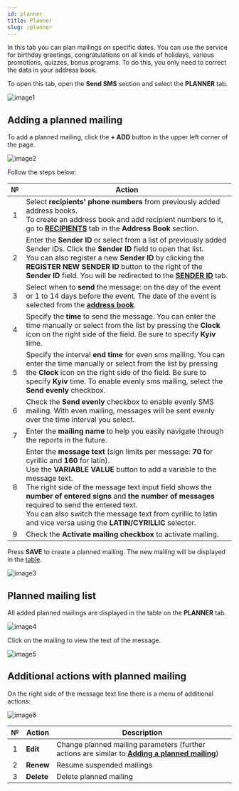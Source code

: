 ```yaml
---
id: planner
title: Planner
slug: /planner
---
```


In this tab you can plan mailings on specific dates. You can use the service for birthday greetings, congratulations on all kinds of holidays, various promotions, quizzes, bonus programs. To do this, you only need to correct the data in your address book.

To open this tab, open the **Send SMS** section and select the **PLANNER** tab.

![image1](/img/instruction/sms/send_sms/planner/image1.png)

## Adding a planned mailing

To add a planned mailing, click the **+ ADD** button in the upper left corner of the page.

![image2](/img/instruction/sms/send_sms/planner/image2.png)

Follow the steps below:

|  №  | Action |
| :-: | ------ |
| 1 | Select **recipients' phone numbers** from previously added address books. <br/> To create an address book and add recipient numbers to it, go to [**RECIPIENTS**](/docs/instruction/sms/address_book/recipients.md) tab in the **Address Book** section. |
| 2 | Enter the **Sender ID** or select from a list of previously added Sender IDs. Click the **Sender ID** field to open that list. <br/> You can also register a new **Sender ID** by clicking the **REGISTER NEW SENDER ID** button to the right of the **Sender ID** field. You will be redirected to the [**SENDER ID**](/docs/instruction/sms/send_sms/sender_id.md) tab. |
| 3 | Select when to **send** the message: on the day of the event or 1 to 14 days before the event. The date of the event is selected from the [**address book**](/docs/instruction/sms/address_book/recipients.md). |
| 4 | Specify the **time** to send the message. You can enter the time manually or select from the list by pressing the **Clock** icon on the right side of the field. Be sure to specify **Kyiv** time. |
| 5 | Specify the interval **end time** for even sms mailing. You can enter the time manually or select from the list by pressing the **Clock** icon on the right side of the field. Be sure to specify **Kyiv** time. To enable evenly sms mailing, select the **Send evenly** checkbox. |
| 6 | Check the **Send evenly** checkbox to enable evenly SMS mailing. With even mailing, messages will be sent evenly over the time interval you select. |
| 7 | Enter the **mailing name** to help you easily navigate through the reports in the future. |
| 8 | Enter the **message text** (sign limits per message: **70** for cyrillic and **160** for latin). <br/> Use the **VARIABLE VALUE** button to add a variable to the message text. <br/> The right side of the message text input field shows the **number of entered signs** and **the number of messages** required to send the entered text. <br/> You can also switch the message text from cyrillic to latin and vice versa using the **LATIN/CYRILLIC** selector. |
| 9 | Check the **Activate mailing checkbox** to activate mailing. |

Press **SAVE** to create a planned mailing. The new mailing will be displayed in the [table](#planned-mailing-list).

![image3](/img/instruction/sms/send_sms/planner/image3.png)

## Planned mailing list

All added planned mailings are displayed in the table on the **PLANNER** tab.

![image4](/img/instruction/sms/send_sms/planner/image4.png)

Click on the mailing to view the text of the message.

![image5](/img/instruction/sms/send_sms/planner/image5.png)

## Additional actions with planned mailing

On the right side of the message text line there is a menu of additional actions:

![image6](/img/instruction/sms/send_sms/planner/image6.png)

|  №  | Action | Description |
| :-: | ------ | ----------- |
| 1 | **Edit** | Change planned mailing parameters (further actions are similar to [**Adding a planned mailing**](#adding-a-planned-mailing)) |
| 2 | **Renew** | Resume suspended mailings |
| 3 | **Delete** | Delete planned mailing |
